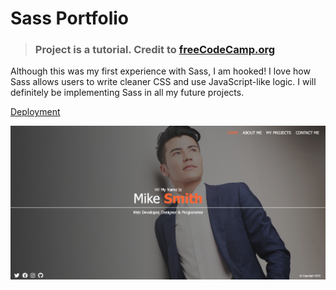 # Sass Portfolio

> ### Project is a tutorial. Credit to [freeCodeCamp.org](https://www.youtube.com/watch?v=_a5j7KoflTs)

Although this was my first experience with Sass, I am hooked! I love how Sass allows users to write cleaner CSS and use JavaScript-like logic. I will definitely be implementing Sass in all my future projects.

[Deployment](https://dzamanillo.github.io/sass-portfolio/dist/index.html)

![Screen Shot](dist/img/screenShot.png)
